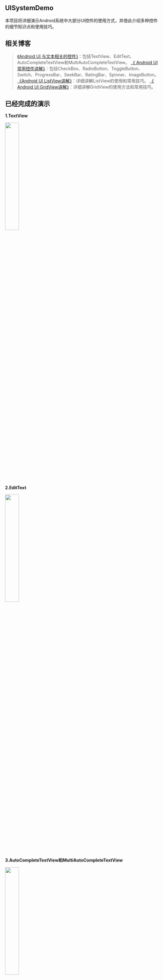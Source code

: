 ## UISystemDemo

本项目将详细演示Android系统中大部分UI控件的使用方式，并借此介绍多种控件的细节知识点和使用技巧。

## 相关博客

> [《Android UI 与文本相关的控件》](http://blog.csdn.net/codingending/article/details/79478477)：包括TextView、EditText、AutoCompleteTextView和MultiAutoCompleteTextView。
> [《 Android UI 常用控件讲解》](http://blog.csdn.net/codingending/article/details/79478477)：包括CheckBox、RadioButton、ToggleButton、Switch、ProgressBar、SeekBar、RatingBar、Spinner、ImageButton。
> [《Android UI ListView讲解》](http://blog.csdn.net/codingending/article/details/79512087)：详细讲解ListView的使用和常用技巧。
> [《 Android UI GridView讲解》](http://blog.csdn.net/CodingEnding/article/details/79518615)：详细讲解GridView的使用方法和常用技巧。

## 已经完成的演示

**1.TextView**

<img src="http://img.blog.csdn.net/2018030723003956?watermark/2/text/aHR0cDovL2Jsb2cuY3Nkbi5uZXQvQ29kaW5nRW5kaW5n/font/5a6L5L2T/fontsize/400/fill/I0JBQkFCMA==/dissolve/70" width="30%"/>

**2.EditText**

<img src="http://img.blog.csdn.net/20180307230518390?watermark/2/text/aHR0cDovL2Jsb2cuY3Nkbi5uZXQvQ29kaW5nRW5kaW5n/font/5a6L5L2T/fontsize/400/fill/I0JBQkFCMA==/dissolve/70" width="30%"/>

**3.AutoCompleteTextView和MultiAutoCompleteTextView**

<img src="http://img.blog.csdn.net/20180307231559987?watermark/2/text/aHR0cDovL2Jsb2cuY3Nkbi5uZXQvQ29kaW5nRW5kaW5n/font/5a6L5L2T/fontsize/400/fill/I0JBQkFCMA==/dissolve/70" width="30%"/>

**4.CheckBox**

<img src="http://img.blog.csdn.net/2018030723243425?watermark/2/text/aHR0cDovL2Jsb2cuY3Nkbi5uZXQvQ29kaW5nRW5kaW5n/font/5a6L5L2T/fontsize/400/fill/I0JBQkFCMA==/dissolve/70" width="20%"/>

**5.RadioButton**

<img src="http://img.blog.csdn.net/20180307232616287?watermark/2/text/aHR0cDovL2Jsb2cuY3Nkbi5uZXQvQ29kaW5nRW5kaW5n/font/5a6L5L2T/fontsize/400/fill/I0JBQkFCMA==/dissolve/70" width="30%"/>

**6.ToggleButton**

<img src="http://img.blog.csdn.net/20180307232957177?watermark/2/text/aHR0cDovL2Jsb2cuY3Nkbi5uZXQvQ29kaW5nRW5kaW5n/font/5a6L5L2T/fontsize/400/fill/I0JBQkFCMA==/dissolve/70" width="20%"/>

**7.Switch**

<img src="http://img.blog.csdn.net/20180307233342320?watermark/2/text/aHR0cDovL2Jsb2cuY3Nkbi5uZXQvQ29kaW5nRW5kaW5n/font/5a6L5L2T/fontsize/400/fill/I0JBQkFCMA==/dissolve/70" width="20%"/>

**8.ProgressBar**

<img src="http://img.blog.csdn.net/20180307233508893?watermark/2/text/aHR0cDovL2Jsb2cuY3Nkbi5uZXQvQ29kaW5nRW5kaW5n/font/5a6L5L2T/fontsize/400/fill/I0JBQkFCMA==/dissolve/70" width="30%"/>

**9.SeekBar**

<img src="http://img.blog.csdn.net/20180307233631572?watermark/2/text/aHR0cDovL2Jsb2cuY3Nkbi5uZXQvQ29kaW5nRW5kaW5n/font/5a6L5L2T/fontsize/400/fill/I0JBQkFCMA==/dissolve/70" width="30%"/>

**10.RatingBar**

<img src="http://img.blog.csdn.net/20180307233733642?watermark/2/text/aHR0cDovL2Jsb2cuY3Nkbi5uZXQvQ29kaW5nRW5kaW5n/font/5a6L5L2T/fontsize/400/fill/I0JBQkFCMA==/dissolve/70" width="25%"/>

**11.Spinner**

<img src="http://img.blog.csdn.net/20180307233902502?watermark/2/text/aHR0cDovL2Jsb2cuY3Nkbi5uZXQvQ29kaW5nRW5kaW5n/font/5a6L5L2T/fontsize/400/fill/I0JBQkFCMA==/dissolve/70" width="20%"/>

**12.ImageButton**

<img src="http://img.blog.csdn.net/20180307234028887?watermark/2/text/aHR0cDovL2Jsb2cuY3Nkbi5uZXQvQ29kaW5nRW5kaW5n/font/5a6L5L2T/fontsize/400/fill/I0JBQkFCMA==/dissolve/70" width="20%"/>

**13.ListView**

<div style="float:left;border:solid 1px 000;margin:2px;"><img src="http://img.blog.csdn.net/20180310214755227?watermark/2/text/aHR0cDovL2Jsb2cuY3Nkbi5uZXQvQ29kaW5nRW5kaW5n/font/5a6L5L2T/fontsize/400/fill/I0JBQkFCMA==/dissolve/70" width="176" height="271"></div>

<div style="float:left;border:solid 1px 000;margin:2px;"><img src="http://img.blog.csdn.net/2018031021501922?watermark/2/text/aHR0cDovL2Jsb2cuY3Nkbi5uZXQvQ29kaW5nRW5kaW5n/font/5a6L5L2T/fontsize/400/fill/I0JBQkFCMA==/dissolve/70" width="176" height="271" ></div>

<div style="float:left;border:solid 1px 000;margin:2px;"><img src="http://img.blog.csdn.net/20180310215146479?watermark/2/text/aHR0cDovL2Jsb2cuY3Nkbi5uZXQvQ29kaW5nRW5kaW5n/font/5a6L5L2T/fontsize/400/fill/I0JBQkFCMA==/dissolve/70" width="176" height="271" ></div>

<div style="float:none;clear:both;"></div>

**14.ListView**

<img src="http://img.blog.csdn.net/20180311182904280?watermark/2/text/aHR0cDovL2Jsb2cuY3Nkbi5uZXQvQ29kaW5nRW5kaW5n/font/5a6L5L2T/fontsize/400/fill/I0JBQkFCMA==/dissolve/70" width="30%">

<img src="http://img.blog.csdn.net/20180311181429966?watermark/2/text/aHR0cDovL2Jsb2cuY3Nkbi5uZXQvQ29kaW5nRW5kaW5n/font/5a6L5L2T/fontsize/400/fill/I0JBQkFCMA==/dissolve/70" width="30%">

## 作者的博客地址

[http://blog.csdn.net/CodingEnding](http://blog.csdn.net/CodingEnding)